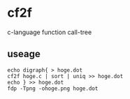 # cf2f
c-language function call-tree

## useage

```
echo digraph{ > hoge.dot
cf2f hoge.c | sort | uniq >> hoge.dot
echo } >> hoge.dot
fdp -Tpng -ohoge.png hoge.dot
```

